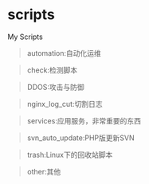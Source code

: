 # scripts
My Scripts

>automation:自动化运维

>check:检测脚本

>DDOS:攻击与防御

>nginx_log_cut:切割日志

>services:应用服务，非常重要的东西

>svn_auto_update:PHP版更新SVN

>trash:Linux下的回收站脚本

>other:其他
